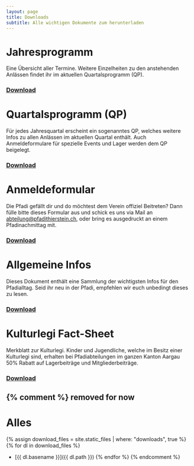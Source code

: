 ```yaml
---
layout: page
title: Downloads
subtitle: Alle wichtigen Dokumente zum herunterladen
---
```


# Jahresprogramm
Eine Übersicht aller Termine. Weitere Einzelheiten zu den anstehenden Anlässen findet ihr im aktuellen Quartalsprogramm (QP).
### [Download](/assets/downloads/Pfadi_Jahresprogramm.pdf)

# Quartalsprogramm (QP)
Für jedes Jahresquartal erscheint ein sogenanntes QP, welches weitere Infos zu allen Anlässen im aktuellen Quartal enthält.
Auch Anmeldeformulare für spezielle Events und Lager werden dem QP beigelegt.
### [Download](/assets/downloads/Pfadi_QP.pdf)

# Anmeldeformular
Die Pfadi gefällt dir und do möchtest dem Verein offiziel Beitreten? Dann fülle bitte dieses Formular aus und schick es uns via Mail an [abteilung@pfadithierstein.ch](mailto:abteilung@pfadithierstein.ch), oder bring es ausgedruckt an einem Pfadinachmittag mit.
### [Download](/assets/downloads/Pfadi_Anmeldeformular.pdf)

# Allgemeine Infos
Dieses Dokument enthält eine Sammlung der wichtigsten Infos für den Pfadialltag. Seid ihr neu in der Pfadi, empfehlen wir euch unbedingt dieses zu lesen.
### [Download](/assets/downloads/Pfadi_Allgemeine_Infos.pdf)

# Kulturlegi Fact-Sheet
Merkblatt zur Kulturlegi. Kinder und Jugendliche, welche im Besitz einer Kulturlegi sind, erhalten bei Pfadiabteilungen im ganzen Kanton Aargau 50% Rabatt auf Lagerbeiträge und Mitgliederbeiträge.
### [Download](/assets/downloads/Pfadi_Kulturlegi.pdf)

{% comment %} removed for now
---

# Alles
{% assign download_files = site.static_files | where: "downloads", true %}
{% for dl in download_files %}
- [{{ dl.basename }}]({{ dl.path }})
{% endfor %}
{% endcomment %}
